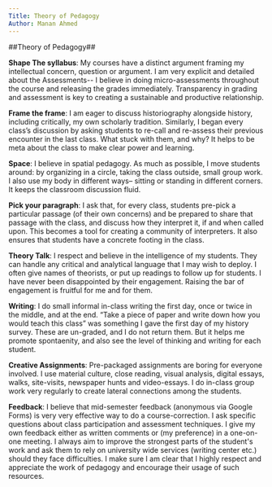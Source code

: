 ```yaml
---
Title: Theory of Pedagogy
Author: Manan Ahmed 
---
```


##Theory of Pedagogy##

**Shape The syllabus**: My courses have a distinct argument framing my intellectual concern, question or argument. I am very explicit and detailed about the Assessments-- I believe in doing micro-assessments throughout the course and releasing the grades immediately. Transparency in grading and assessment is key to creating a sustainable and productive relationship. 

**Frame the frame**: I am eager to discuss historiography alongside history, including critically, my own scholarly tradition. Similarly, I began every class’s discussion by asking students to re-call and re-assess their previous encounter in the last class. What stuck with them, and why? It helps to be meta about the class to make clear power and learning. 

**Space**: I believe in spatial pedagogy. As much as possible, I move students around: by organizing in a circle, taking the class outside, small group work. I also use my body in different ways– sitting or standing in different corners. It keeps the classroom discussion fluid.

**Pick your paragraph**: I ask that, for every class, students pre-pick a particular passage (of their own concerns) and be prepared to share that passage with the class, and discuss how they interpret it, if and when called upon. This becomes a tool for creating a community of interpreters. It also ensures that students have a concrete footing in the class. 

**Theory Talk**: I respect and believe in the intelligence of my students. They can handle any critical and analytical language that I may wish to deploy. I often give names of theorists, or put up readings to follow up for students. I have never been disappointed by their engagement. Raising the bar of engagement is fruitful for me and for them.

**Writing**: I do small informal in-class writing the first day, once or twice in the middle, and at the end. “Take a piece of paper and write down how you would teach this class” was something I gave the first day of my history survey. These are un-graded, and I do not return them. But it helps me promote spontaenity, and also see the level of thinking and writing for each student. 

**Creative Assignments**: Pre-packaged assignments are boring for everyone involved. I use material culture, close reading, visual analysis, digital essays, walks, site-visits, newspaper hunts and video-essays. I do in-class group work very regularly to create lateral connections among the students. 

**Feedback**: I believe that mid-semester feedback (anonymous via Google Forms) is very very effective way to do a course-correction. I ask specific questions about class participation and assessment techniques. I give my own feedback either as written comments or (my preference) in a one-on-one meeting. I always aim to improve the strongest parts of the student's work and ask them to rely on university wide services (writing center etc.) should they face difficulties. I make sure I am clear that I highly respect and appreciate the work of pedagogy and encourage their usage of such resources.
